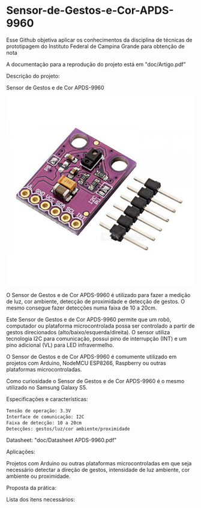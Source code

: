 # Sensor-de-Gestos-e-Cor-APDS-9960
Esse Github objetiva aplicar os conhecimentos da disciplina de técnicas de prototipagem do Instituto Federal de Campina Grande para obtenção de nota

A documentação para a reprodução do projeto está em "doc/Artigo.pdf"

Descrição do projeto:

Sensor de Gestos e de Cor APDS-9960

![img](https://github.com/DaviDosCompiuter/Sensor-de-Gestos-e-Cor-APDS-9960/blob/main/doc/Sensor.png)

O Sensor de Gestos e de Cor APDS-9960 é utilizado para fazer a medição de luz, cor ambiente, detecção de proximidade e detecção de gestos. O mesmo consegue fazer detecções numa faixa de 10 a 20cm.

Este Sensor de Gestos e de Cor APDS-9960 permite que um robô, computador ou plataforma microcontrolada possa ser controlado a partir de gestos direcionados (alto/baixo/esquerda/direita). O sensor utiliza tecnologia I2C para comunicação, possui pino de interrupção (INT) e um pino adicional (VL) para LED infravermelho.

O Sensor de Gestos e de Cor APDS-9960 é comumente utilizado em projetos com Arduino, NodeMCU ESP8266, Raspberry ou outras plataformas microcontroladas.

Como curiosidade o Sensor de Gestos e de Cor APDS-9960 é o mesmo utilizado no Samsung Galaxy S5.

Especificações e características:
```
Tensão de operação: 3.3V
Interface de comunicação: I2C
Faixa de detecção: 10 a 20cm
Detecções: gestos/luz/cor ambiente/proximidade
```

Datasheet:
"doc/Datasheet APDS-9960.pdf"

Aplicações:

Projetos com Arduino ou outras plataformas microcontroladas em que seja necessário detectar a direção de gestos, intensidade de luz ambiente, cor ambiente ou proximidade.

Proposta da prática:

Lista dos itens necessários:


